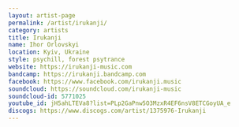 ```yaml
---
layout: artist-page
permalink: /artist/irukanji/
category: artists
title: Irukanji
name: Ihor Orlovskyi
location: Kyiv, Ukraine
style: psychill, forest psytrance
website: https://irukanji-music.com
bandcamp: https://irukanji.bandcamp.com
facebook: https://www.facebook.com/irukanji.music
soundcloud: https://soundcloud.com/irukanji-music
soundcloud-id: 5771025
youtube_id: jH5ahLTEVa8?list=PLp2GaPnw5O3MzxR4EF6nsV8ETCGoyUA_e
discogs: https://www.discogs.com/artist/1375976-Irukanji
---
```

